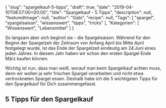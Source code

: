 {
    "slug": "spargelkauf-5-tipps",
    "draft": true,
    "date": "2019-04-10T08:57:00+00:00",
    "title": "Spargelkauf - 5 Tipps",
    "description": null,
    "featuredImage": null,
    "author": "Gabi",
    "recipe": null,
    "Tags": [
        "spargel",
        "spargelsaison",
        "wissenswert",
        "tipps",
        "tricks"
    ],
    "Kategorien": [
        "Wissenswert",
        "Lebensmittel"
    ]
}

So langsam aber sich beginnt sie - die Spargelsaison. Während für den Beginn der Spargelzeit der Zeitraum von Anfang April bis Mitte April festgelegt wurde, ist das Ende der Spargelzeit eindeutig am 24.Juni eines jeden Jahres. In diesem Jahr haben wir schon den ersten Spargel Ende März kaufen können.

Wichtig ist nun, dass man weiß, worauf man beim Spargelkauf achten muss, denn wir wollen ja sehr frischen Spargel verarbeiten und nicht etwa vertrockneten Spargel essen. Deshalb habe ich die 5 wichtigsten Tipps für den Spargelkauf für Dich zusammengefasst.

## 5 Tipps für den Spargelkauf